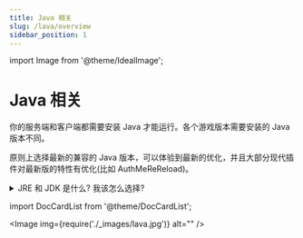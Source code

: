 ```yaml
---
title: Java 相关
slug: /lava/overview
sidebar_position: 1
---
```


import Image from '@theme/IdealImage';

# Java 相关

你的服务端和客户端都需要安装 Java 才能运行。各个游戏版本需要安装的 Java 版本不同。

原则上选择最新的兼容的 Java 版本，可以体验到最新的优化，并且大部分现代插件对最新版的特性有优化(比如 AuthMeReReload)。

<details>
  <summary>JRE 和 JDK 是什么? 我该怎么选择?</summary>

JRE (Java Runtime Enviroment) 是 Java 的运行环境。面向 Java 程序的使用者，而不是开发者。如果你仅下载并安装了 JRE，那么你的系统只能运行
Java 程序。
JRE 是运行 Java 程序所必须环境的集合，包含 JVM 标准实现及 Java 核心类库。它包括 Java 虚拟机、Java
平台核心类和支持文件。它不包含开发工具(编译器、调试器等)

JDK (Java Development Kit) 又称 J2SDK (Java2 Software Development Kit)，是 Java 开发工具包，它提供了 Java 的开发环境
(提供了编译器 javac 等工具，用于将 java 文件编译为 class 文件)
和运行环境 (提供了 JVM 和 Runtime 辅助包，用于解析 class 文件使其得到运行)。
如果你下载并安装了 JDK，那么你不仅可以开发 Java 程序，也同时拥有了运行 Java 程序的平台。JDK 是整个 Java 的核心，包括了 Java
运行环境 (JRE)，一堆 Java 工具 tools.jar 和
Java 标准类库 (rt.jar)

总结: **开服最好选择 JDK**,这样不会因为一些插件/Mod 使用类似 ByteBuddy 等黑魔法导致报错,也可以轻松使用 Arthas 等分析工具

并且像 Pufferfish 之类的端可以使用 JDK 中的 SIMD 进行优化

毕竟,现在谁还缺几十 MB 的存储空间,~~真缺那就别开服了~~

对于初学者，只需要阅读 [选择、下载和安装 Java](./choose-and-download-and-install-java.md) 部分，其余为扩展知识。

</details>

import DocCardList from '@theme/DocCardList';

<DocCardList />

<Image img={require('./_images/lava.jpg')} alt="" />
